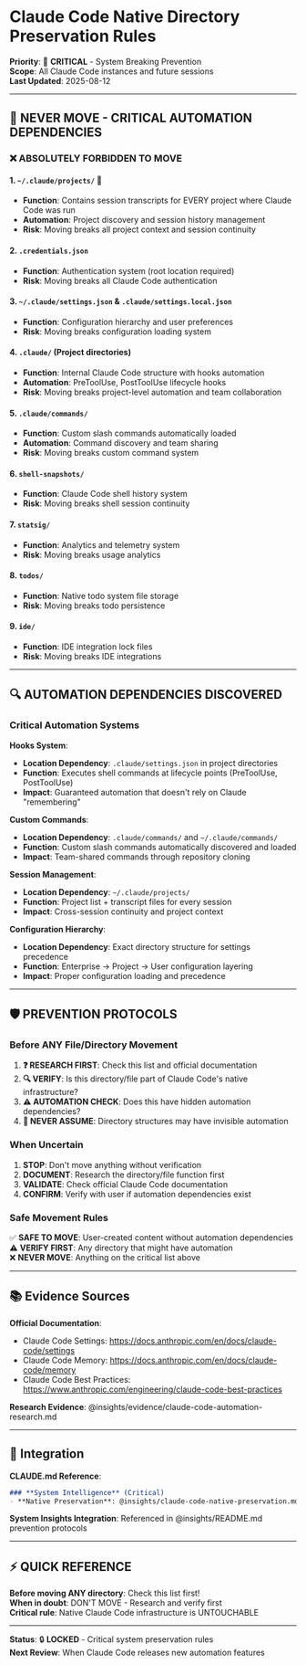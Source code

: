 # Claude Code Native Directory Preservation Rules

**Priority**: 🚨 **CRITICAL** - System Breaking Prevention  
**Scope**: All Claude Code instances and future sessions  
**Last Updated**: 2025-08-12  

---

## 🚨 **NEVER MOVE - CRITICAL AUTOMATION DEPENDENCIES**

### **❌ ABSOLUTELY FORBIDDEN TO MOVE**

#### 1. **`~/.claude/projects/`** 🚨

- **Function**: Contains session transcripts for EVERY project where Claude Code was run
- **Automation**: Project discovery and session history management
- **Risk**: Moving breaks all project context and session continuity

#### 2. **`.credentials.json`**

- **Function**: Authentication system (root location required)
- **Risk**: Moving breaks all Claude Code authentication

#### 3. **`~/.claude/settings.json`** & **`.claude/settings.local.json`**

- **Function**: Configuration hierarchy and user preferences
- **Risk**: Moving breaks configuration loading system

#### 4. **`.claude/`** (Project directories)

- **Function**: Internal Claude Code structure with hooks automation
- **Automation**: PreToolUse, PostToolUse lifecycle hooks
- **Risk**: Moving breaks project-level automation and team collaboration

#### 5. **`.claude/commands/`**

- **Function**: Custom slash commands automatically loaded
- **Automation**: Command discovery and team sharing
- **Risk**: Moving breaks custom command system

#### 6. **`shell-snapshots/`**

- **Function**: Claude Code shell history system
- **Risk**: Moving breaks shell session continuity

#### 7. **`statsig/`**

- **Function**: Analytics and telemetry system
- **Risk**: Moving breaks usage analytics

#### 8. **`todos/`**

- **Function**: Native todo system file storage
- **Risk**: Moving breaks todo persistence

#### 9. **`ide/`**

- **Function**: IDE integration lock files
- **Risk**: Moving breaks IDE integrations

---

## 🔍 **AUTOMATION DEPENDENCIES DISCOVERED**

### **Critical Automation Systems**

**Hooks System**:

- **Location Dependency**: `.claude/settings.json` in project directories
- **Function**: Executes shell commands at lifecycle points (PreToolUse, PostToolUse)
- **Impact**: Guaranteed automation that doesn't rely on Claude "remembering"

**Custom Commands**:

- **Location Dependency**: `.claude/commands/` and `~/.claude/commands/`
- **Function**: Custom slash commands automatically discovered and loaded
- **Impact**: Team-shared commands through repository cloning

**Session Management**:

- **Location Dependency**: `~/.claude/projects/`
- **Function**: Project list + transcript files for every session
- **Impact**: Cross-session continuity and project context

**Configuration Hierarchy**:

- **Location Dependency**: Exact directory structure for settings precedence
- **Function**: Enterprise → Project → User configuration layering
- **Impact**: Proper configuration loading and precedence

---

## 🛡️ **PREVENTION PROTOCOLS**

### **Before ANY File/Directory Movement**

1. **❓ RESEARCH FIRST**: Check this list and official documentation
2. **🔍 VERIFY**: Is this directory/file part of Claude Code's native infrastructure?
3. **⚠️ AUTOMATION CHECK**: Does this have hidden automation dependencies?
4. **🚫 NEVER ASSUME**: Directory structures may have invisible automation

### **When Uncertain**

1. **STOP**: Don't move anything without verification
2. **DOCUMENT**: Research the directory/file function first
3. **VALIDATE**: Check official Claude Code documentation
4. **CONFIRM**: Verify with user if automation dependencies exist

### **Safe Movement Rules**

✅ **SAFE TO MOVE**: User-created content without automation dependencies  
⚠️ **VERIFY FIRST**: Any directory that might have automation  
❌ **NEVER MOVE**: Anything on the critical list above  

---

## 📚 **Evidence Sources**

**Official Documentation**:

- Claude Code Settings: <https://docs.anthropic.com/en/docs/claude-code/settings>
- Claude Code Memory: <https://docs.anthropic.com/en/docs/claude-code/memory>
- Claude Code Best Practices: <https://www.anthropic.com/engineering/claude-code-best-practices>

**Research Evidence**: @insights/evidence/claude-code-automation-research.md

---

## 🔗 **Integration**

**CLAUDE.md Reference**:

```markdown
### **System Intelligence** (Critical)
- **Native Preservation**: @insights/claude-code-native-preservation.md - NEVER MOVE automation
```

**System Insights Integration**: Referenced in @insights/README.md prevention protocols

---

## ⚡ **QUICK REFERENCE**

**Before moving ANY directory**: Check this list first!  
**When in doubt**: DON'T MOVE - Research and verify first  
**Critical rule**: Native Claude Code infrastructure is UNTOUCHABLE

---

**Status**: 🔒 **LOCKED** - Critical system preservation rules  
**Next Review**: When Claude Code releases new automation features
